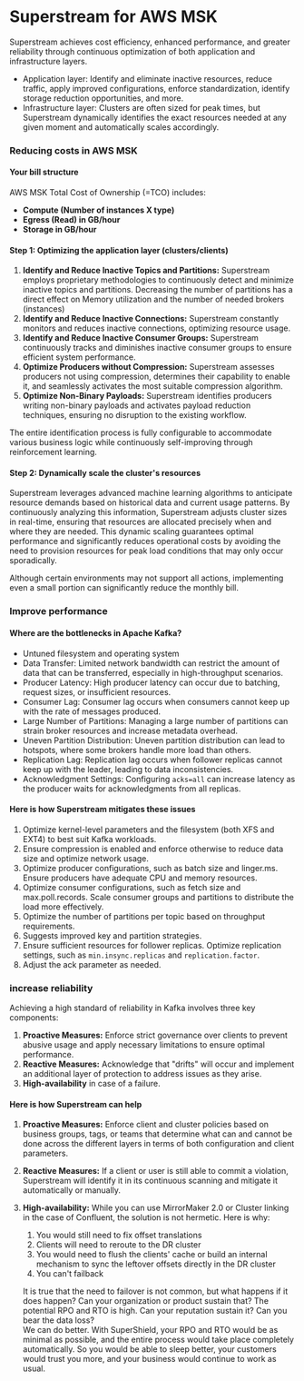 # Superstream for AWS MSK

Superstream achieves cost efficiency, enhanced performance, and greater reliability through continuous optimization of both application and infrastructure layers.

* Application layer: Identify and eliminate inactive resources, reduce traffic, apply improved configurations, enforce standardization, identify storage reduction opportunities, and more.
* Infrastructure layer: Clusters are often sized for peak times, but Superstream dynamically identifies the exact resources needed at any given moment and automatically scales accordingly.

### Reducing costs in AWS MSK

#### Your bill structure

AWS MSK Total Cost of Ownership (=TCO) includes:

* **Compute (Number of instances X type)**
* **Egress (Read) in GB/hour**
* **Storage in GB/hour**

#### Step 1: Optimizing the application layer (clusters/clients)

1. **Identify and Reduce Inactive Topics and Partitions:** Superstream employs proprietary methodologies to continuously detect and minimize inactive topics and partitions. Decreasing the number of partitions has a direct effect on Memory utilization and the number of needed brokers (instances)
2. **Identify and Reduce Inactive Connections:** Superstream constantly monitors and reduces inactive connections, optimizing resource usage.
3. **Identify and Reduce Inactive Consumer Groups:** Superstream continuously tracks and diminishes inactive consumer groups to ensure efficient system performance.
4. **Optimize Producers without Compression:** Superstream assesses producers not using compression, determines their capability to enable it, and seamlessly activates the most suitable compression algorithm.
5. **Optimize Non-Binary Payloads:** Superstream identifies producers writing non-binary payloads and activates payload reduction techniques, ensuring no disruption to the existing workflow.

The entire identification process is fully configurable to accommodate various business logic while continuously self-improving through reinforcement learning.&#x20;

#### Step 2: Dynamically scale the cluster's resources

Superstream leverages advanced machine learning algorithms to anticipate resource demands based on historical data and current usage patterns. By continuously analyzing this information, Superstream adjusts cluster sizes in real-time, ensuring that resources are allocated precisely when and where they are needed. This dynamic scaling guarantees optimal performance and significantly reduces operational costs by avoiding the need to provision resources for peak load conditions that may only occur sporadically.

Although certain environments may not support all actions, implementing even a small portion can significantly reduce the monthly bill.

### Improve performance

#### Where are the bottlenecks in Apache Kafka?

* Untuned filesystem and operating system
* Data Transfer: Limited network bandwidth can restrict the amount of data that can be transferred, especially in high-throughput scenarios.
* Producer Latency: High producer latency can occur due to batching, request sizes, or insufficient resources.
* Consumer Lag: Consumer lag occurs when consumers cannot keep up with the rate of messages produced.
* Large Number of Partitions: Managing a large number of partitions can strain broker resources and increase metadata overhead.
* Uneven Partition Distribution: Uneven partition distribution can lead to hotspots, where some brokers handle more load than others.
* Replication Lag: Replication lag occurs when follower replicas cannot keep up with the leader, leading to data inconsistencies.
* Acknowledgment Settings: Configuring `acks=all` can increase latency as the producer waits for acknowledgments from all replicas.

#### Here is how Superstream mitigates these issues

1. Optimize kernel-level parameters and the filesystem (both XFS and EXT4) to best suit Kafka workloads.
2. Ensure compression is enabled and enforce otherwise to reduce data size and optimize network usage.
3. Optimize producer configurations, such as batch size and linger.ms. Ensure producers have adequate CPU and memory resources.
4. Optimize consumer configurations, such as fetch size and max.poll.records. Scale consumer groups and partitions to distribute the load more effectively.
5. Optimize the number of partitions per topic based on throughput requirements.
6. Suggests improved key and partition strategies.
7. Ensure sufficient resources for follower replicas. Optimize replication settings, such as `min.insync.replicas` and `replication.factor`.
8. Adjust the ack parameter as needed.

### increase reliability

Achieving a high standard of reliability in Kafka involves three key components:

1. **Proactive Measures:** Enforce strict governance over clients to prevent abusive usage and apply necessary limitations to ensure optimal performance.
2. **Reactive Measures:** Acknowledge that "drifts" will occur and implement an additional layer of protection to address issues as they arise.
3. **High-availability** in case of a failure.

#### Here is how Superstream can help

1. **Proactive Measures:** Enforce client and cluster policies based on business groups, tags, or teams that determine what can and cannot be done across the different layers in terms of both configuration and client parameters.
2. **Reactive Measures:** If a client or user is still able to commit a violation, Superstream will identify it in its continuous scanning and mitigate it automatically or manually.
3.  **High-availability:** While you can use MirrorMaker 2.0 or Cluster linking in the case of Confluent, the solution is not hermetic. Here is why:

    1. You would still need to fix offset translations
    2. Clients will need to reroute to the DR cluster
    3. You would need to flush the clients' cache or build an internal mechanism to sync the leftover offsets directly in the DR cluster
    4. You can't failback

    It is true that the need to failover is not common, but what happens if it does happen? Can your organization or product sustain that? The potential RPO and RTO is high. Can your reputation sustain it? Can you bear the data loss?\
    We can do better. With SuperShield, your RPO and RTO would be as minimal as possible, and the entire process would take place completely automatically. So you would be able to sleep better, your customers would trust you more, and your business would continue to work as usual.
